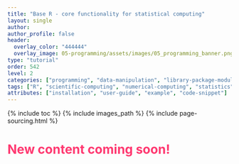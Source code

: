 ```yaml
---
title: "Base R - core functionality for statistical computing"
layout: single
author:
author_profile: false
header:
  overlay_color: "444444"
  overlay_image: 05-programming/assets/images/05_programming_banner.png
type: "tutorial"
order: 542
level: 2
categories: ["programming", "data-manipulation", "library-package-module"]
tags: ["R", "scientific-computing", "numerical-computing", "statistics"]
attributes: ["installation", "user-guide", "example", "code-snippet"]
---
```


{% include toc %}
{% include images_path %}
{% include page-sourcing.html %}

# <span style="color: #ff3870;">New content coming soon!</span>
